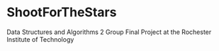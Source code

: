 # ShootForTheStars
Data Structures and Algorithms 2 Group Final Project at the Rochester Institute of Technology
